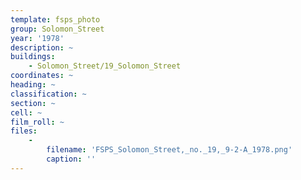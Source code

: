 ```yaml
---
template: fsps_photo
group: Solomon_Street
year: '1978'
description: ~
buildings:
    - Solomon_Street/19_Solomon_Street
coordinates: ~
heading: ~
classification: ~
section: ~
cell: ~
film_roll: ~
files:
    -
        filename: 'FSPS_Solomon_Street,_no._19,_9-2-A_1978.png'
        caption: ''
---
```

